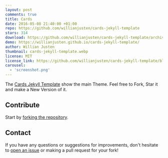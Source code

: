 ```yaml
---
layout: post
comments: true
title: Cards
date: 2016-05-08 21:40:00 +01:00
repo: https://github.com/willianjusten/cards-jekyll-template
stars: 314
download: https://github.com/willianjusten/cards-jekyll-template/archive/master.zip
demo: https://willianjusten.github.io/cards-jekyll-template/
author: Willian Justen
thumbnail: cards-jekyll-template.webp
license: MIT
license_link: https://github.com/willianjusten/cards-jekyll-template/blob/master/LICENSE
carousel:
  - 'screenshot.png'
---
```


The [Cards Jekyll Template](https://github.com/willianjusten/cards-jekyll-template/) show the main Theme. Feel free to Fork, Star it and make a New Version of it.

## Contribute

Start by [forking the repository](https://github.com/willianjusten/cards-jekyll-template/).

## Contact

If you have any questions or suggestions for improvements, don't hesitate to [open an issue](https://github.com/willianjusten/cards-jekyll-template/issues) or making a pull request for your fork!
